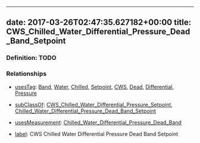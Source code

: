 
---
date: 2017-03-26T02:47:35.627182+00:00
title: CWS_Chilled_Water_Differential_Pressure_Dead_Band_Setpoint
---
### Definition: TODO

### Relationships

* [usesTag](https://brickschema.org/schema/1.0/BrickFrame#usesTag): [Band](https://brickschema.org/schema/1.0/BrickTag#Band), [Water](https://brickschema.org/schema/1.0/BrickTag#Water), [Chilled](https://brickschema.org/schema/1.0/BrickTag#Chilled), [Setpoint](https://brickschema.org/schema/1.0/BrickTag#Setpoint), [CWS](https://brickschema.org/schema/1.0/BrickTag#CWS), [Dead](https://brickschema.org/schema/1.0/BrickTag#Dead), [Differential](https://brickschema.org/schema/1.0/BrickTag#Differential), [Pressure](https://brickschema.org/schema/1.0/BrickTag#Pressure)

* [subClassOf](http://www.w3.org/2000/01/rdf-schema#subClassOf): [CWS_Chilled_Water_Differential_Pressure_Setpoint](https://brickschema.org/schema/1.0/Brick#CWS_Chilled_Water_Differential_Pressure_Setpoint), [Chilled_Water_Differential_Pressure_Dead_Band_Setpoint](https://brickschema.org/schema/1.0/Brick#Chilled_Water_Differential_Pressure_Dead_Band_Setpoint)

* [usesMeasurement](https://brickschema.org/schema/1.0/BrickFrame#usesMeasurement): [Chilled_Water_Differential_Pressure_Dead_Band](https://brickschema.org/schema/1.0/Brick#Chilled_Water_Differential_Pressure_Dead_Band)

* [label](http://www.w3.org/2000/01/rdf-schema#label): CWS Chilled Water Differential Pressure Dead Band Setpoint
